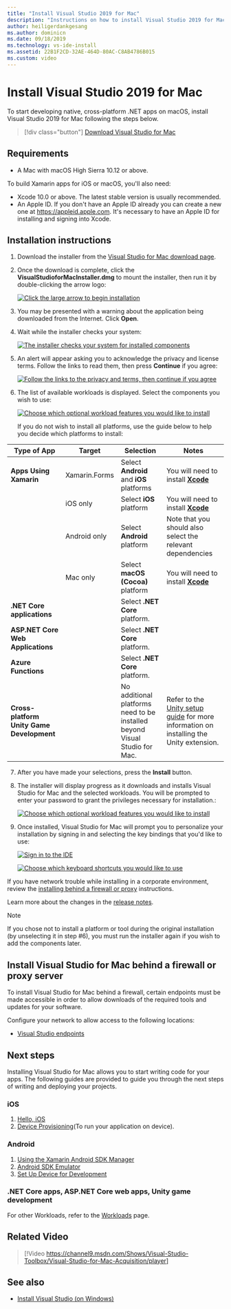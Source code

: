 ```yaml
---
title: "Install Visual Studio 2019 for Mac"
description: "Instructions on how to install Visual Studio 2019 for Mac and additional components required for cross-platform development."
author: heiligerdankgesang
ms.author: dominicn
ms.date: 09/18/2019
ms.technology: vs-ide-install
ms.assetid: 22B1F2CD-32AE-464D-80AC-C8AB4786B015
ms.custom: video
---
```

# Install Visual Studio 2019 for Mac

To start developing native, cross-platform .NET apps on macOS, install Visual Studio 2019 for Mac following the steps below.

 > [!div class="button"]
 > [Download Visual Studio for Mac](https://aka.ms/vsmac)

## Requirements

- A Mac with macOS High Sierra 10.12 or above.

To build Xamarin apps for iOS or macOS, you'll also need:

- Xcode 10.0 or above. The latest stable version is usually recommended.
- An Apple ID. If you don't have an Apple ID already you can create a new one at https://appleid.apple.com. It's necessary to have an Apple ID for installing and signing into Xcode.

## Installation instructions

1. Download the installer from the [Visual Studio for Mac download page](https://aka.ms/vsmac).
2. Once the download is complete, click the **VisualStudioforMacInstaller.dmg** to mount the installer, then run it by double-clicking the arrow logo:

    [![Click the large arrow to begin installation](media/install-installer-sml.png)](media/install-installer.png#lightbox)

3. You may be presented with a warning about the application being downloaded from the Internet. Click **Open**.
4. Wait while the installer checks your system:

    [![The installer checks your system for installed components](media/install-checking-sml.png)](media/install-checking.png#lightbox)

5. An alert will appear asking you to acknowledge the privacy and license terms. Follow the links to read them, then press **Continue** if you agree:

    [![Follow the links to the privacy and terms, then continue if you agree](media/install-privacy.png)](media/install-privacy.png#lightbox)

6. The list of available workloads is displayed. Select the components you wish to use:

    [![Choose which optional workload features you would like to install](media/install-selection.png)](media/install-selection.png#lightbox)

   If you do not wish to install all platforms, use the guide below to help you decide which platforms to install:


|Type of App  |Target  |Selection  |Notes  |
|---------|---------|---------|---------|
|**Apps Using Xamarin**| Xamarin.Forms|Select **Android** and **iOS** platforms |You will need to install [**Xcode**](https://developer.apple.com/xcode/) |
||iOS only|Select **iOS** platform|You will need to install [**Xcode**](https://developer.apple.com/xcode/)|
||Android only|Select **Android** platform|Note that you should also select the relevant dependencies|
||Mac only|Select **macOS (Cocoa)** platform|You will need to install [**Xcode**](https://developer.apple.com/xcode/)|
|**.NET Core applications**|         |Select **.NET Core** platform.|         |
|**ASP.NET Core Web Applications**|         |Select **.NET Core** platform.|         |
|**Azure Functions**|         |Select **.NET Core** platform.|         |
|**Cross-platform Unity Game Development**|         |No additional platforms need to be installed beyond Visual Studio for Mac.| Refer to the [Unity setup guide](/visualstudio/mac/setup-vsmac-tools-unity) for more information on installing the Unity extension.|


7. After you have made your selections, press the **Install** button.
8. The installer will display progress as it downloads and installs Visual Studio for Mac and the selected workloads. You will be prompted to enter your password to grant the privileges necessary for installation.:

    [![Choose which optional workload features you would like to install](media/installation-progress.png)](media/installation-progress.png#lightbox)

9. Once installed, Visual Studio for Mac will prompt you to personalize your installation by signing in and selecting the key bindings that you'd like to use:

    [![Sign in to the IDE](media/ide-tour-2019-start-signin.png)](media/ide-tour-2019-start-signin.png#lightbox)

    [![Choose which keyboard shortcuts you would like to use](media/ide-tour-2019-keyboard-shortcut.png)](media/ide-tour-2019-keyboard-shortcut.png#lightbox)

If you have network trouble while installing in a corporate environment, review the [installing behind a firewall or proxy](/visualstudio/mac/installation#install-visual-studio-for-mac-behind-a-firewall-or-proxy-server) instructions.

Learn more about the changes in the [release notes](/visualstudio/releasenotes/vs2019-mac-relnotes).

> [!NOTE]
> If you chose not to install a platform or tool during the original installation (by unselecting it in step #6), you must run the installer again if you wish to add the components later.

## Install Visual Studio for Mac behind a firewall or proxy server

To install Visual Studio for Mac behind a firewall, certain endpoints must be made accessible in order to allow downloads of the required tools and updates for your software.

Configure your network to allow access to the following locations:

- [Visual Studio endpoints](/visualstudio/mac/install-behind-a-firewall-or-proxy-server)

## Next steps

Installing Visual Studio for Mac allows you to start writing code for your apps. The following guides are provided to guide you through the next steps of writing and deploying your projects.

### iOS

1. [Hello, iOS](https://developer.xamarin.com/guides/ios/getting_started/hello,_iOS/)
2. [Device Provisioning](https://developer.xamarin.com/guides/ios/getting_started/installation/device_provisioning)(To run your application on device).

### Android

1. [Using the Xamarin Android SDK Manager](https://developer.xamarin.com/guides/android/getting_started/installation/android-sdk/?ide=xs)
2. [Android SDK Emulator](https://developer.xamarin.com/guides/android/getting_started/installation/android-emulator/)
4. [Set Up Device for Development](https://developer.xamarin.com/guides/android/getting_started/installation/set_up_device_for_development/)

### .NET Core apps, ASP.NET Core web apps, Unity game development

For other Workloads, refer to the [Workloads](workloads.md) page.

## Related Video

> [!Video https://channel9.msdn.com/Shows/Visual-Studio-Toolbox/Visual-Studio-for-Mac-Acquisition/player]

## See also

- [Install Visual Studio (on Windows)](/visualstudio/install/install-visual-studio)
